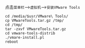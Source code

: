 点击`菜单栏`–>`虚拟机`–>`安装VMware Tools`

    cd /media/$usr/VMware\ Tools/
    cp VMwareTools.tar.gz /tmp/
    cd /tmp/
    tar -zxvf VMwareTools.tar.gz
    cd vmware-tools-distrib
    ./vmare-install.pl
    reboot
